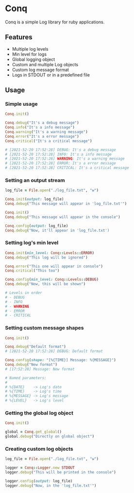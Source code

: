 # Conq

Conq is a simple Log library for ruby applications.

## **Features**

- Multiple log levels
- Min level for logs
- Global logging object
- Custom and multiple Log objects
- Custom log message format
- Logs in STDOUT or in a predefined file

## **Usage**

### **Simple usage**

```ruby
Conq.init()

Conq.debug("It's a debug message")
Conq.info("It's a info message")
Conq.warning("It's a warning message")
Conq.error("It's a error message")
Conq.critical("It's a critical message")

# [2021-52-20 17:52:28] DEBUG: It's a debug message
# [2021-52-20 17:52:28] INFO: It's a info message
# [2021-52-20 17:52:28] WARNING: It's a warning message
# [2021-52-20 17:52:28] ERROR: It's a error message
# [2021-52-20 17:52:28] CRITICAL: It's a critical message
```

### **Setting an output stream**

```ruby
log_file = File.open("./log_file.txt", "w")

Conq.init(output: log_file)
Conq.debug("This message will appear in 'log_file.txt'")

Conq.init()
Conq.debug("This message will appear in the console")

Conq.config(output: log_file)
Conq.debug("Now, it'll appear in 'log_file.txt')
```

### **Setting log's min level**

```ruby
Conq.init(min_level: Conq::Levels::ERROR)
Conq.debug("This log will be ignored")

Conq.error("This one will appear in console")
Conq.critical("This too")

Conq.config(min_level: Conq::Levels::DEBUG)
Conq.debug("Now, this will be shown")

# Levels in order
# - DEBUG
# - INFO
# - WARNING
# - ERROR
# - CRITICAL
```

### **Setting custom message shapes**

```ruby
Conq.init()

Conq.debug("Default format")
# [2021-52-20 17:52:28] DEBUG: Default format

Conq.config(shape: "[%{TIME}] Message: %{MESSAGE}")
Conq.debug("New format")
# [17:52:28] Message: New format

# Named parameters:
#
# %{DATE}    -> Log's date
# %{TIME}    -> Log's time
# %{MESSAGE} -> Log's message
# %{LEVEL}   -> Log's level
```

### **Getting the global log object**

```ruby
Conq.init()

global = Conq.get_global()
global.debug("Directly on global object")
```

### **Creating custom log objects**

```ruby
log_file = File.open("./log_file.txt", "w")

logger = Conq::Logger.new STDOUT
logger.debug("This will be printed in the console")

logger.config(output: log_file)
logger.debug("Now, in the 'log_file.txt'")
```
